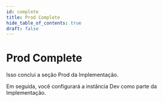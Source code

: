 ```yaml
---
id: complete
title: Prod Complete
hide_table_of_contents: true
draft: false
---
```


# Prod Complete

Isso conclui a seção Prod da Implementação.

Em seguida, você configurará a instância Dev como parte da Implementação.
